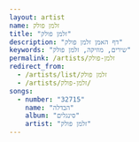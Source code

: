 ```yaml
---
layout: artist
name: זלמן פולק
title: "זלמן פולק"
description: "דף האמן זלמן פולק"
keywords: "שירים, מוזיקה, זלמן פולק"
permalink: /artists/זלמן-פולק
redirect_from:
  - /artists/list/זלמן פולק
  - /artists/זלמן-פולק/
songs:
  - number: "32715"
    name: "הבדלה"
    album: "סינגלים"
    artist: "זלמן פולק"
---
```

